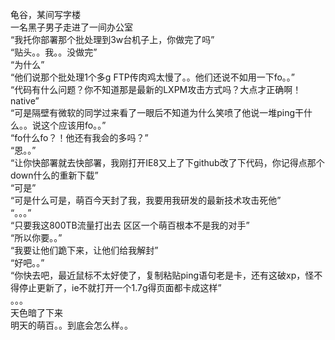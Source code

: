 龟谷，某间写字楼  
一名黑子男子走进了一间办公室  
“我托你部署那个批处理到3w台机子上，你做完了吗”  
“贴头。。我。。没做完”  
“为什么”  
“他们说那个批处理1个多g FTP传肉鸡太慢了。。他们还说不如用一下fo。。”  
“代码有什么问题？你不知道那是最新的LXPM攻击方式吗？大点才正确啊！native”  
“可是隔壁有微软的同学过来看了一眼后不知道为什么笑喷了他说一堆ping干什么。。说这个应该用fo。。”  
“fo什么fo？！他还有我会的多吗？”  
“恩。。”  
“让你快部署就去快部署，我刚打开IE8又上了下github改了下代码，你记得点那个down什么的重新下载”  
“可是”  
“可是什么可是，萌百今天封了我，我要用我研发的最新技术攻击死他”  
“。。。”  
“只要我这800TB流量打出去 区区一个萌百根本不是我的对手”  
“所以你要。。”  
“我要让他们跪下来，让他们给我解封”  
“好吧。。”  
“你快去吧，最近鼠标不太好使了，复制粘贴ping语句老是卡，还有这破xp，怪不得停止更新了，ie不就打开一个1.7g得页面都卡成这样”  
。。。  
天色暗了下来  
明天的萌百。。到底会怎么样。。  
